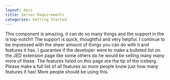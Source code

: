 ```yaml
---
layout: docs
title: Server Requirements
categories: Getting Started
---
```

This component is amazing, it can do so many things and the support in the is top-notch!! The support is quick, thoughtful and very helpful. I continue to be impressed with the sheer amount of things you can do with it and features it has. I guarantee if the developer were to make a bulleted list on the JED extension page like some others do he would be selling many many more of these. The features listed on this page are the tip of the iceberg. Please make a full list of all features so more people know just how many features it has! More people should be using this.
